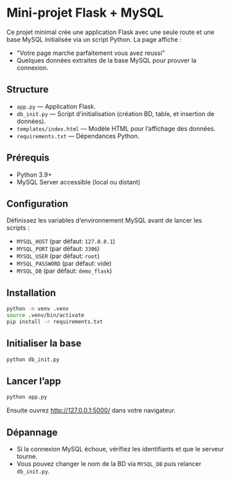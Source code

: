 # Mini-projet Flask + MySQL

Ce projet minimal crée une application Flask avec une seule route et une base MySQL initialisée via un script Python. La page affiche :
- "Votre page marche parfaitement vous avez reussi"
- Quelques données extraites de la base MySQL pour prouver la connexion.

## Structure
- `app.py` — Application Flask.
- `db_init.py` — Script d'initialisation (création BD, table, et insertion de données).
- `templates/index.html` — Modèle HTML pour l’affichage des données.
- `requirements.txt` — Dépendances Python.

## Prérequis
- Python 3.9+
- MySQL Server accessible (local ou distant)

## Configuration
Définissez les variables d’environnement MySQL avant de lancer les scripts :

- `MYSQL_HOST` (par défaut: `127.0.0.1`)
- `MYSQL_PORT` (par défaut: `3306`)
- `MYSQL_USER` (par défaut: `root`)
- `MYSQL_PASSWORD` (par défaut: vide)
- `MYSQL_DB` (par défaut: `demo_flask`)

## Installation

```bash
python -m venv .venv
source .venv/bin/activate
pip install -r requirements.txt
```

## Initialiser la base

```bash
python db_init.py
```

## Lancer l’app

```bash
python app.py
```

Ensuite ouvrez http://127.0.0.1:5000/ dans votre navigateur.

## Dépannage
- Si la connexion MySQL échoue, vérifiez les identifiants et que le serveur tourne.
- Vous pouvez changer le nom de la BD via `MYSQL_DB` puis relancer `db_init.py`.
